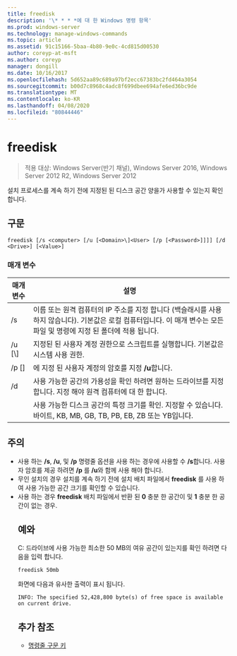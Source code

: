 ```yaml
---
title: freedisk
description: '\* * * *에 대 한 Windows 명령 항목'
ms.prod: windows-server
ms.technology: manage-windows-commands
ms.topic: article
ms.assetid: 91c15166-5baa-4b80-9e0c-4cd815d00530
author: coreyp-at-msft
ms.author: coreyp
manager: dongill
ms.date: 10/16/2017
ms.openlocfilehash: 5d652aa89c689a97bf2ecc67383bc2fd464a3054
ms.sourcegitcommit: b00d7c8968c4adc8f699dbee694afe6ed36bc9de
ms.translationtype: MT
ms.contentlocale: ko-KR
ms.lasthandoff: 04/08/2020
ms.locfileid: "80844446"
---
```

# <a name="freedisk"></a>freedisk

>적용 대상: Windows Server(반기 채널), Windows Server 2016, Windows Server 2012 R2, Windows Server 2012

설치 프로세스를 계속 하기 전에 지정된 된 디스크 공간 양을가 사용할 수 있는지 확인 합니다.

## <a name="syntax"></a>구문
```
freedisk [/s <computer> [/u [<Domain>\]<User> [/p [<Password>]]]] [/d <Drive>] [<Value>]
```
### <a name="parameters"></a>매개 변수

|       매개 변수       |                                                                                         설명                                                                                          |
|-----------------------|----------------------------------------------------------------------------------------------------------------------------------------------------------------------------------------------|
|     /s <computer>     | 이름 또는 원격 컴퓨터의 IP 주소를 지정 합니다 (백슬래시를 사용 하지 않습니다). 기본값은 로컬 컴퓨터입니다. 이 매개 변수는 모든 파일 및 명령에 지정 된 폴더에 적용 됩니다. |
| /u [<Domain>\\]<User> |                                            지정된 된 사용자 계정 권한으로 스크립트를 실행합니다. 기본값은 시스템 사용 권한.                                            |
|    /p [<Password>]    |                                                           에 지정 된 사용자 계정의 암호를 지정 **/u**합니다.                                                            |
|      /d <Drive>       |                              사용 가능한 공간의 가용성을 확인 하려면 원하는 드라이브를 지정 합니다. 지정 해야 <Drive>원격 컴퓨터에 대 한 합니다.                               |
|        <Value>        |                                     사용 가능한 디스크 공간의 특정 크기를 확인. 지정할 수 있습니다. <Value>바이트, KB, MB, GB, TB, PB, EB, ZB 또는 YB입니다.                                      |

## <a name="remarks"></a>주의
- 사용 하는 **/s**, **/u**, 및 **/p** 명령줄 옵션을 사용 하는 경우에 사용할 수 **/s**합니다. 사용자 암호를 제공 하려면 **/p** 를 **/u**와 함께 사용 해야 합니다.
- 무인 설치의 경우 설치를 계속 하기 전에 설치 배치 파일에서 **freedisk** 를 사용 하 여 사용 가능한 공간 크기를 확인할 수 있습니다.
- 사용 하는 경우 **freedisk** 배치 파일에서 반환 된 **0** 충분 한 공간이 및 **1** 충분 한 공간이 없는 경우.
  ## <a name="examples"></a><a name=BKMK_examples></a>예와
  C: 드라이브에 사용 가능한 최소한 50 MB의 여유 공간이 있는지를 확인 하려면 다음을 입력 합니다.
  ```
  freedisk 50mb 
  ```
  화면에 다음과 유사한 출력이 표시 됩니다.
  ```
  INFO: The specified 52,428,800 byte(s) of free space is available on current drive.
  ```
  ## <a name="additional-references"></a>추가 참조
  - [명령줄 구문 키](command-line-syntax-key.md)
